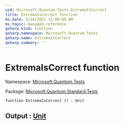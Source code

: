 ```yaml
---
uid: Microsoft.Quantum.Tests.ExtremaIsCorrect
title: ExtremaIsCorrect function
ms.date: 3/24/2021 12:00:00 AM
ms.topic: managed-reference
qsharp.kind: function
qsharp.namespace: Microsoft.Quantum.Tests
qsharp.name: ExtremaIsCorrect
qsharp.summary: ''
---
```


# ExtremaIsCorrect function

Namespace: [Microsoft.Quantum.Tests](xref:Microsoft.Quantum.Tests)

Package: [Microsoft.Quantum.Standard.Tests](https://nuget.org/packages/Microsoft.Quantum.Standard.Tests)




```qsharp
function ExtremaIsCorrect () : Unit
```


## Output : [Unit](xref:microsoft.quantum.lang-ref.unit)

